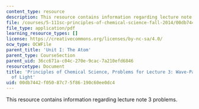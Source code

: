```yaml
---
content_type: resource
description: This resource contains information regarding lecture note 3 problems.
file: /courses/5-111sc-principles-of-chemical-science-fall-2014/00db7442f05087c75f86190c60ee0dc4_MIT5_111F14_Lec03Prob.pdf
file_type: application/pdf
learning_resource_types: []
license: https://creativecommons.org/licenses/by-nc-sa/4.0/
ocw_type: OCWFile
parent_title: 'Unit I: The Atom'
parent_type: CourseSection
parent_uid: 36cc671a-c04c-270e-9cac-7a210efd6846
resourcetype: Document
title: 'Principles of Chemical Science, Problems for Lecture 3: Wave-Particle Duality
  of Light'
uid: 00db7442-f050-87c7-5f86-190c60ee0dc4
---
```

This resource contains information regarding lecture note 3 problems.